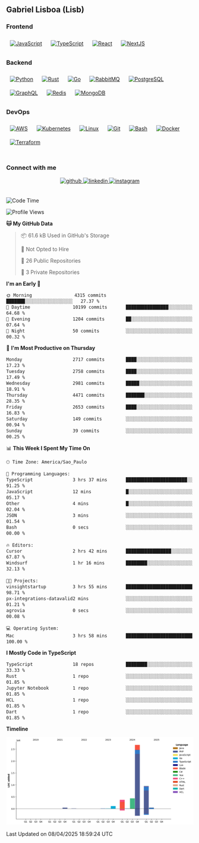 ## Gabriel Lisboa (Lisb)

### Frontend  
<div align="left">  
<a href="https://www.javascript.com/" target="_blank"><img style="margin: 10px" src="https://profilinator.rishav.dev/skills-assets/javascript-original.svg" alt="JavaScript" height="50" /></a>  
<a href="https://www.typescriptlang.org/" target="_blank"><img style="margin: 10px" src="https://profilinator.rishav.dev/skills-assets/typescript-original.svg" alt="TypeScript" height="50" /></a>  
<a href="https://reactjs.org/" target="_blank"><img style="margin: 10px" src="https://profilinator.rishav.dev/skills-assets/react-original-wordmark.svg" alt="React" height="50" /></a>  
<a href="https://nextjs.org/" target="_blank"><img style="margin: 10px" src="https://profilinator.rishav.dev/skills-assets/nextjs.png" alt="NextJS" height="50" /></a>  
</div>

### Backend  
<div align="left">  
<a href="https://www.python.org/" target="_blank"><img style="margin: 10px" src="https://profilinator.rishav.dev/skills-assets/python-original.svg" alt="Python" height="50" /></a>  
<a href="https://www.rust-lang.org/" target="_blank"><img style="margin: 10px" src="https://profilinator.rishav.dev/skills-assets/rust-plain.svg" alt="Rust" height="50" /></a>  
<a href="https://go.dev/" target="_blank"><img style="margin: 10px" src="https://profilinator.rishav.dev/skills-assets/go-original.svg" alt="Go" height="50" /></a>  
<a href="https://www.rabbitmq.com/" target="_blank"><img style="margin: 10px" src="https://profilinator.rishav.dev/skills-assets/rabbitmq-icon.svg" alt="RabbitMQ" height="50" /></a>  
<a href="https://www.postgresql.org/" target="_blank"><img style="margin: 10px" src="https://profilinator.rishav.dev/skills-assets/postgresql-original-wordmark.svg" alt="PostgreSQL" height="50" /></a>  
<a href="https://graphql.org/" target="_blank"><img style="margin: 10px" src="https://profilinator.rishav.dev/skills-assets/graphql.png" alt="GraphQL" height="50" /></a>  
<a href="https://redis.io/" target="_blank"><img style="margin: 10px" src="https://profilinator.rishav.dev/skills-assets/redis-original-wordmark.svg" alt="Redis" height="50" /></a>  
<a href="https://www.mongodb.com/" target="_blank"><img style="margin: 10px" src="https://profilinator.rishav.dev/skills-assets/mongodb-original-wordmark.svg" alt="MongoDB" height="50" /></a>   
</div>

### DevOps  
<div align="left">  
<a href="https://aws.amazon.com/" target="_blank"><img style="margin: 10px" src="https://profilinator.rishav.dev/skills-assets/amazonwebservices-original-wordmark.svg" alt="AWS" height="50" /></a>  
<a href="https://kubernetes.io/" target="_blank"><img style="margin: 10px" src="https://profilinator.rishav.dev/skills-assets/kubernetes-icon.svg" alt="Kubernetes" height="50" /></a>  
<a href="https://www.linux.org/" target="_blank"><img style="margin: 10px" src="https://profilinator.rishav.dev/skills-assets/linux-original.svg" alt="Linux" height="50" /></a>  
<a href="https://github.com/" target="_blank"><img style="margin: 10px" src="https://profilinator.rishav.dev/skills-assets/git-scm-icon.svg" alt="Git" height="50" /></a>  
<a href="https://www.gnu.org/software/bash/" target="_blank"><img style="margin: 10px" src="https://profilinator.rishav.dev/skills-assets/gnu_bash-icon.svg" alt="Bash" height="50" /></a>  
<a href="https://www.docker.com/" target="_blank"><img style="margin: 10px" src="https://profilinator.rishav.dev/skills-assets/docker-original-wordmark.svg" alt="Docker" height="50" /></a>  
<a href="https://www.terraform.io/" target="_blank"><img style="margin: 10px" src="https://profilinator.rishav.dev/skills-assets/terraformio-icon.svg" alt="Terraform" height="50" /></a>  
</div>

<br/>  

### Connect with me

<div align="center">
<a href="https://github.com/tenlisboa" target="_blank">
<img src=https://img.shields.io/badge/github-%2324292e.svg?&style=for-the-badge&logo=github&logoColor=white alt=github style="margin-bottom: 5px;" />
</a>
<a href="https://linkedin.com/in/lisgood" target="_blank">
<img src=https://img.shields.io/badge/linkedin-%231E77B5.svg?&style=for-the-badge&logo=linkedin&logoColor=white alt=linkedin style="margin-bottom: 5px;" />
</a>
<a href="https://instagram.com/lisgoood_" target="_blank">
<img src=https://img.shields.io/badge/instagram-%23000000.svg?&style=for-the-badge&logo=instagram&logoColor=white alt=instagram style="margin-bottom: 5px;" />
</a>  
</div>  
  

<br/>  

<!--START_SECTION:waka-->
![Code Time](http://img.shields.io/badge/Code%20Time-1%2C016%20hrs%2049%20mins-blue)

![Profile Views](http://img.shields.io/badge/Profile%20Views-0-blue)

**🐱 My GitHub Data** 

> 📦 61.6 kB Used in GitHub's Storage 
 > 
> 🚫 Not Opted to Hire
 > 
> 📜 26 Public Repositories 
 > 
> 🔑 3 Private Repositories 
 > 
**I'm an Early 🐤** 

```text
🌞 Morning                4315 commits        ███████░░░░░░░░░░░░░░░░░░   27.37 % 
🌆 Daytime                10199 commits       ████████████████░░░░░░░░░   64.68 % 
🌃 Evening                1204 commits        ██░░░░░░░░░░░░░░░░░░░░░░░   07.64 % 
🌙 Night                  50 commits          ░░░░░░░░░░░░░░░░░░░░░░░░░   00.32 % 
```
📅 **I'm Most Productive on Thursday** 

```text
Monday                   2717 commits        ████░░░░░░░░░░░░░░░░░░░░░   17.23 % 
Tuesday                  2758 commits        ████░░░░░░░░░░░░░░░░░░░░░   17.49 % 
Wednesday                2981 commits        █████░░░░░░░░░░░░░░░░░░░░   18.91 % 
Thursday                 4471 commits        ███████░░░░░░░░░░░░░░░░░░   28.35 % 
Friday                   2653 commits        ████░░░░░░░░░░░░░░░░░░░░░   16.83 % 
Saturday                 149 commits         ░░░░░░░░░░░░░░░░░░░░░░░░░   00.94 % 
Sunday                   39 commits          ░░░░░░░░░░░░░░░░░░░░░░░░░   00.25 % 
```


📊 **This Week I Spent My Time On** 

```text
🕑︎ Time Zone: America/Sao_Paulo

💬 Programming Languages: 
TypeScript               3 hrs 37 mins       ███████████████████████░░   91.25 % 
JavaScript               12 mins             █░░░░░░░░░░░░░░░░░░░░░░░░   05.17 % 
Other                    4 mins              █░░░░░░░░░░░░░░░░░░░░░░░░   02.04 % 
JSON                     3 mins              ░░░░░░░░░░░░░░░░░░░░░░░░░   01.54 % 
Bash                     0 secs              ░░░░░░░░░░░░░░░░░░░░░░░░░   00.00 % 

🔥 Editors: 
Cursor                   2 hrs 42 mins       █████████████████░░░░░░░░   67.87 % 
Windsurf                 1 hr 16 mins        ████████░░░░░░░░░░░░░░░░░   32.13 % 

🐱‍💻 Projects: 
vinsightstartup          3 hrs 55 mins       █████████████████████████   98.71 % 
px-integrations-datavalid2 mins              ░░░░░░░░░░░░░░░░░░░░░░░░░   01.21 % 
agrovia                  0 secs              ░░░░░░░░░░░░░░░░░░░░░░░░░   00.08 % 

💻 Operating System: 
Mac                      3 hrs 58 mins       █████████████████████████   100.00 % 
```

**I Mostly Code in TypeScript** 

```text
TypeScript               18 repos            ████████░░░░░░░░░░░░░░░░░   33.33 % 
Rust                     1 repo              ░░░░░░░░░░░░░░░░░░░░░░░░░   01.85 % 
Jupyter Notebook         1 repo              ░░░░░░░░░░░░░░░░░░░░░░░░░   01.85 % 
HCL                      1 repo              ░░░░░░░░░░░░░░░░░░░░░░░░░   01.85 % 
Dart                     1 repo              ░░░░░░░░░░░░░░░░░░░░░░░░░   01.85 % 
```



**Timeline**

![Lines of Code chart](https://raw.githubusercontent.com/tenlisboa/tenlisboa/main/assets/bar_graph.png)


 Last Updated on 08/04/2025 18:59:24 UTC
<!--END_SECTION:waka-->
